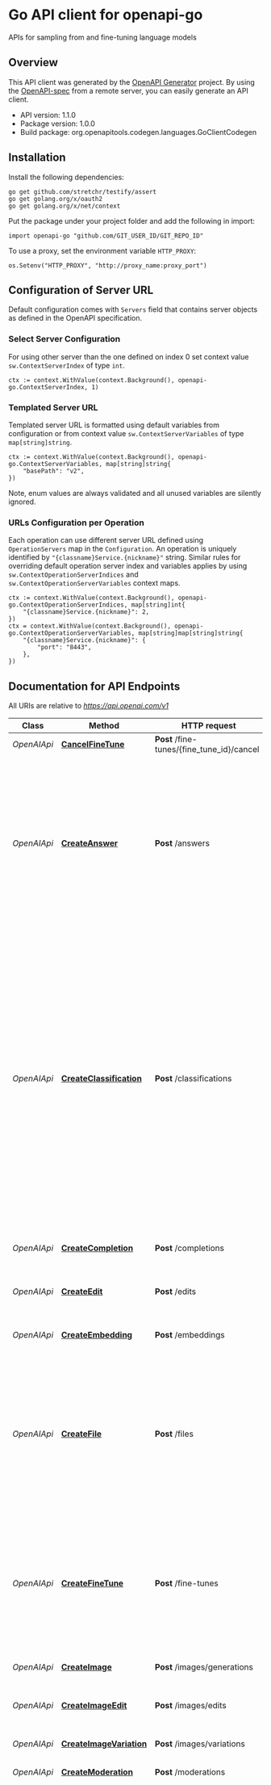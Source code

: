 # Go API client for openapi-go

APIs for sampling from and fine-tuning language models

## Overview
This API client was generated by the [OpenAPI Generator](https://openapi-generator.tech) project.  By using the [OpenAPI-spec](https://www.openapis.org/) from a remote server, you can easily generate an API client.

- API version: 1.1.0
- Package version: 1.0.0
- Build package: org.openapitools.codegen.languages.GoClientCodegen

## Installation

Install the following dependencies:

```shell
go get github.com/stretchr/testify/assert
go get golang.org/x/oauth2
go get golang.org/x/net/context
```

Put the package under your project folder and add the following in import:

```golang
import openapi-go "github.com/GIT_USER_ID/GIT_REPO_ID"
```

To use a proxy, set the environment variable `HTTP_PROXY`:

```golang
os.Setenv("HTTP_PROXY", "http://proxy_name:proxy_port")
```

## Configuration of Server URL

Default configuration comes with `Servers` field that contains server objects as defined in the OpenAPI specification.

### Select Server Configuration

For using other server than the one defined on index 0 set context value `sw.ContextServerIndex` of type `int`.

```golang
ctx := context.WithValue(context.Background(), openapi-go.ContextServerIndex, 1)
```

### Templated Server URL

Templated server URL is formatted using default variables from configuration or from context value `sw.ContextServerVariables` of type `map[string]string`.

```golang
ctx := context.WithValue(context.Background(), openapi-go.ContextServerVariables, map[string]string{
	"basePath": "v2",
})
```

Note, enum values are always validated and all unused variables are silently ignored.

### URLs Configuration per Operation

Each operation can use different server URL defined using `OperationServers` map in the `Configuration`.
An operation is uniquely identified by `"{classname}Service.{nickname}"` string.
Similar rules for overriding default operation server index and variables applies by using `sw.ContextOperationServerIndices` and `sw.ContextOperationServerVariables` context maps.

```golang
ctx := context.WithValue(context.Background(), openapi-go.ContextOperationServerIndices, map[string]int{
	"{classname}Service.{nickname}": 2,
})
ctx = context.WithValue(context.Background(), openapi-go.ContextOperationServerVariables, map[string]map[string]string{
	"{classname}Service.{nickname}": {
		"port": "8443",
	},
})
```

## Documentation for API Endpoints

All URIs are relative to *https://api.openai.com/v1*

Class | Method | HTTP request | Description
------------ | ------------- | ------------- | -------------
*OpenAIApi* | [**CancelFineTune**](docs/OpenAIApi.md#cancelfinetune) | **Post** /fine-tunes/{fine_tune_id}/cancel | Immediately cancel a fine-tune job. 
*OpenAIApi* | [**CreateAnswer**](docs/OpenAIApi.md#createanswer) | **Post** /answers | Answers the specified question using the provided documents and examples.  The endpoint first [searches](/docs/api-reference/searches) over provided documents or files to find relevant context. The relevant context is combined with the provided examples and question to create the prompt for [completion](/docs/api-reference/completions). 
*OpenAIApi* | [**CreateClassification**](docs/OpenAIApi.md#createclassification) | **Post** /classifications | Classifies the specified &#x60;query&#x60; using provided examples.  The endpoint first [searches](/docs/api-reference/searches) over the labeled examples to select the ones most relevant for the particular query. Then, the relevant examples are combined with the query to construct a prompt to produce the final label via the [completions](/docs/api-reference/completions) endpoint.  Labeled examples can be provided via an uploaded &#x60;file&#x60;, or explicitly listed in the request using the &#x60;examples&#x60; parameter for quick tests and small scale use cases. 
*OpenAIApi* | [**CreateCompletion**](docs/OpenAIApi.md#createcompletion) | **Post** /completions | Creates a completion for the provided prompt and parameters
*OpenAIApi* | [**CreateEdit**](docs/OpenAIApi.md#createedit) | **Post** /edits | Creates a new edit for the provided input, instruction, and parameters
*OpenAIApi* | [**CreateEmbedding**](docs/OpenAIApi.md#createembedding) | **Post** /embeddings | Creates an embedding vector representing the input text.
*OpenAIApi* | [**CreateFile**](docs/OpenAIApi.md#createfile) | **Post** /files | Upload a file that contains document(s) to be used across various endpoints/features. Currently, the size of all the files uploaded by one organization can be up to 1 GB. Please contact us if you need to increase the storage limit. 
*OpenAIApi* | [**CreateFineTune**](docs/OpenAIApi.md#createfinetune) | **Post** /fine-tunes | Creates a job that fine-tunes a specified model from a given dataset.  Response includes details of the enqueued job including job status and the name of the fine-tuned models once complete.  [Learn more about Fine-tuning](/docs/guides/fine-tuning) 
*OpenAIApi* | [**CreateImage**](docs/OpenAIApi.md#createimage) | **Post** /images/generations | Creates an image given a prompt.
*OpenAIApi* | [**CreateImageEdit**](docs/OpenAIApi.md#createimageedit) | **Post** /images/edits | Creates an edited or extended image given an original image and a prompt.
*OpenAIApi* | [**CreateImageVariation**](docs/OpenAIApi.md#createimagevariation) | **Post** /images/variations | Creates a variation of a given image.
*OpenAIApi* | [**CreateModeration**](docs/OpenAIApi.md#createmoderation) | **Post** /moderations | Classifies if text violates OpenAI&#39;s Content Policy
*OpenAIApi* | [**CreateSearch**](docs/OpenAIApi.md#createsearch) | **Post** /engines/{engine_id}/search | The search endpoint computes similarity scores between provided query and documents. Documents can be passed directly to the API if there are no more than 200 of them.  To go beyond the 200 document limit, documents can be processed offline and then used for efficient retrieval at query time. When &#x60;file&#x60; is set, the search endpoint searches over all the documents in the given file and returns up to the &#x60;max_rerank&#x60; number of documents. These documents will be returned along with their search scores.  The similarity score is a positive score that usually ranges from 0 to 300 (but can sometimes go higher), where a score above 200 usually means the document is semantically similar to the query. 
*OpenAIApi* | [**DeleteFile**](docs/OpenAIApi.md#deletefile) | **Delete** /files/{file_id} | Delete a file.
*OpenAIApi* | [**DeleteModel**](docs/OpenAIApi.md#deletemodel) | **Delete** /models/{model} | Delete a fine-tuned model. You must have the Owner role in your organization.
*OpenAIApi* | [**DownloadFile**](docs/OpenAIApi.md#downloadfile) | **Get** /files/{file_id}/content | Returns the contents of the specified file
*OpenAIApi* | [**ListEngines**](docs/OpenAIApi.md#listengines) | **Get** /engines | Lists the currently available (non-finetuned) models, and provides basic information about each one such as the owner and availability.
*OpenAIApi* | [**ListFiles**](docs/OpenAIApi.md#listfiles) | **Get** /files | Returns a list of files that belong to the user&#39;s organization.
*OpenAIApi* | [**ListFineTuneEvents**](docs/OpenAIApi.md#listfinetuneevents) | **Get** /fine-tunes/{fine_tune_id}/events | Get fine-grained status updates for a fine-tune job. 
*OpenAIApi* | [**ListFineTunes**](docs/OpenAIApi.md#listfinetunes) | **Get** /fine-tunes | List your organization&#39;s fine-tuning jobs 
*OpenAIApi* | [**ListModels**](docs/OpenAIApi.md#listmodels) | **Get** /models | Lists the currently available models, and provides basic information about each one such as the owner and availability.
*OpenAIApi* | [**RetrieveEngine**](docs/OpenAIApi.md#retrieveengine) | **Get** /engines/{engine_id} | Retrieves a model instance, providing basic information about it such as the owner and availability.
*OpenAIApi* | [**RetrieveFile**](docs/OpenAIApi.md#retrievefile) | **Get** /files/{file_id} | Returns information about a specific file.
*OpenAIApi* | [**RetrieveFineTune**](docs/OpenAIApi.md#retrievefinetune) | **Get** /fine-tunes/{fine_tune_id} | Gets info about the fine-tune job.  [Learn more about Fine-tuning](/docs/guides/fine-tuning) 
*OpenAIApi* | [**RetrieveModel**](docs/OpenAIApi.md#retrievemodel) | **Get** /models/{model} | Retrieves a model instance, providing basic information about the model such as the owner and permissioning.


## Documentation For Models

 - [CreateAnswerRequest](docs/CreateAnswerRequest.md)
 - [CreateAnswerRequestStop](docs/CreateAnswerRequestStop.md)
 - [CreateAnswerResponse](docs/CreateAnswerResponse.md)
 - [CreateAnswerResponseSelectedDocumentsInner](docs/CreateAnswerResponseSelectedDocumentsInner.md)
 - [CreateClassificationRequest](docs/CreateClassificationRequest.md)
 - [CreateClassificationResponse](docs/CreateClassificationResponse.md)
 - [CreateClassificationResponseSelectedExamplesInner](docs/CreateClassificationResponseSelectedExamplesInner.md)
 - [CreateCompletionRequest](docs/CreateCompletionRequest.md)
 - [CreateCompletionRequestPrompt](docs/CreateCompletionRequestPrompt.md)
 - [CreateCompletionRequestStop](docs/CreateCompletionRequestStop.md)
 - [CreateCompletionResponse](docs/CreateCompletionResponse.md)
 - [CreateCompletionResponseChoicesInner](docs/CreateCompletionResponseChoicesInner.md)
 - [CreateCompletionResponseChoicesInnerLogprobs](docs/CreateCompletionResponseChoicesInnerLogprobs.md)
 - [CreateCompletionResponseUsage](docs/CreateCompletionResponseUsage.md)
 - [CreateEditRequest](docs/CreateEditRequest.md)
 - [CreateEditResponse](docs/CreateEditResponse.md)
 - [CreateEmbeddingRequest](docs/CreateEmbeddingRequest.md)
 - [CreateEmbeddingRequestInput](docs/CreateEmbeddingRequestInput.md)
 - [CreateEmbeddingResponse](docs/CreateEmbeddingResponse.md)
 - [CreateEmbeddingResponseDataInner](docs/CreateEmbeddingResponseDataInner.md)
 - [CreateEmbeddingResponseUsage](docs/CreateEmbeddingResponseUsage.md)
 - [CreateFineTuneRequest](docs/CreateFineTuneRequest.md)
 - [CreateImageRequest](docs/CreateImageRequest.md)
 - [CreateModerationRequest](docs/CreateModerationRequest.md)
 - [CreateModerationRequestInput](docs/CreateModerationRequestInput.md)
 - [CreateModerationResponse](docs/CreateModerationResponse.md)
 - [CreateModerationResponseResultsInner](docs/CreateModerationResponseResultsInner.md)
 - [CreateModerationResponseResultsInnerCategories](docs/CreateModerationResponseResultsInnerCategories.md)
 - [CreateModerationResponseResultsInnerCategoryScores](docs/CreateModerationResponseResultsInnerCategoryScores.md)
 - [CreateSearchRequest](docs/CreateSearchRequest.md)
 - [CreateSearchResponse](docs/CreateSearchResponse.md)
 - [CreateSearchResponseDataInner](docs/CreateSearchResponseDataInner.md)
 - [DeleteFileResponse](docs/DeleteFileResponse.md)
 - [DeleteModelResponse](docs/DeleteModelResponse.md)
 - [Engine](docs/Engine.md)
 - [FineTune](docs/FineTune.md)
 - [FineTuneEvent](docs/FineTuneEvent.md)
 - [ImagesResponse](docs/ImagesResponse.md)
 - [ImagesResponseDataInner](docs/ImagesResponseDataInner.md)
 - [ListEnginesResponse](docs/ListEnginesResponse.md)
 - [ListFilesResponse](docs/ListFilesResponse.md)
 - [ListFineTuneEventsResponse](docs/ListFineTuneEventsResponse.md)
 - [ListFineTunesResponse](docs/ListFineTunesResponse.md)
 - [ListModelsResponse](docs/ListModelsResponse.md)
 - [Model](docs/Model.md)
 - [OpenAIFile](docs/OpenAIFile.md)


## Documentation For Authorization

 Endpoints do not require authorization.


## Documentation for Utility Methods

Due to the fact that model structure members are all pointers, this package contains
a number of utility functions to easily obtain pointers to values of basic types.
Each of these functions takes a value of the given basic type and returns a pointer to it:

* `PtrBool`
* `PtrInt`
* `PtrInt32`
* `PtrInt64`
* `PtrFloat`
* `PtrFloat32`
* `PtrFloat64`
* `PtrString`
* `PtrTime`

## Author



